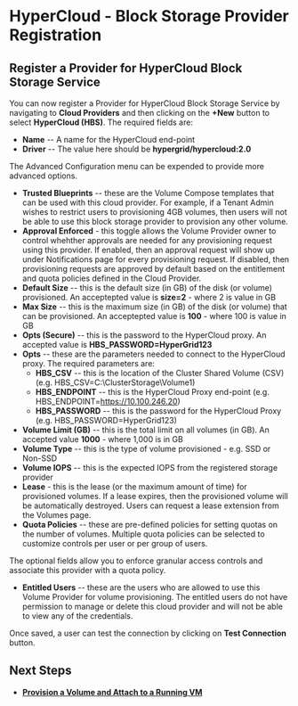 <figure>
<img src="http://www.hypergrid.com/wp-content/themes/hypergrid/img/logo.png" alt="" />
</figure>

HyperCloud - Block Storage Provider Registration
===========================

##   Register a Provider for HyperCloud Block Storage Service

You can now register a Provider for HyperCloud Block Storage Service by navigating to **Cloud Providers** and then clicking on the **+New** button to select **HyperCloud (HBS)**. The required fields are:
-   **Name** -- A name for the HyperCloud end-point
-   **Driver** -- The value here should be **hypergrid/hypercloud:2.0**

The Advanced Configuration menu can be expended to provide more advanced options.
-   **Trusted Blueprints** -- these are the Volume Compose templates that can be used with this cloud provider. For example, if a Tenant Admin wishes to restrict users to provisioning 4GB volumes, then users will not be able to use this block storage provider to provision any other volume.
-   **Approval Enforced** - this toggle allows the Volume Provider owner to control whehther approvals are needed for any provisioning request using this provider. If enabled, then an approval request will show up under Notifications page for every provisioning request. If disabled, then provisioning requests are approved by default based on the entitlement and quota policies defined in the Cloud Provider.
-   **Default Size** -- this is the default size (in GB) of the disk (or volume) provisioned. An acceptepted value is **size=2** - where 2 is value in GB
-   **Max Size** -- this is the maximum size (in GB) of the disk (or volume) that can be provisioned. An acceptepted value is **100** - where 100 is value in GB
-   **Opts (Secure)** -- this is the password to the HyperCloud proxy. An accepted value is **HBS_PASSWORD=HyperGrid123**
-   **Opts** -- these are the parameters needed to connect to the HyperCloud proxy. The required parameters are:
    * **HBS_CSV** -- this is the location of the Cluster Shared Volume (CSV) (e.g. HBS_CSV=C:\ClusterStorage\Volume1)
    * **HBS_ENDPOINT** -- this is the HyperCloud Proxy end-point (e.g. HBS_ENDPOINT=https://10.100.246.20)
    * **HBS_PASSWORD** -- this is the password for the HyperCloud Proxy (e.g. HBS_PASSWORD=HyperGrid123)
-   **Volume Limit  (GB)** -- this is the total limit on all volumes (in GB). An accepted value **1000** - where 1,000 is in GB
-   **Volume Type** -- this is the type of volume provisioned - e.g. SSD or Non-SSD
-   **Volume IOPS** -- this is the expected IOPS from the registered storage provider
-   **Lease** - this is the lease (or the maximum amount of time) for provisioned volumes. If a lease expires, then the provisioned volume will be automatically destroyed. Users can request a lease extension from the Volumes page.
-   **Quota Policies** -- these are pre-defined policies for setting quotas on the number of volumes. Multiple quota policies can be selected to customize controls per user or per group of users.

The optional fields allow you to enforce granular access controls and associate this provider with a quota policy.
-   **Entitled Users** -- these are the users who are allowed to use this Volume Provider for volume provisioning. The entitled users do not have permission to manage or delete this cloud provider and will not be able to view any of the credentials.

Once saved, a user can test the connection by clicking on **Test Connection** button.

##   Next Steps

-   [**Provision a Volume and Attach to a Running VM**](https://github.com/hypergrid-inc/documentation/tree/master/volumes)
